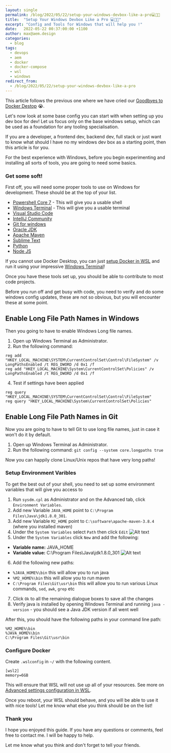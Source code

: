 ```yaml
---
layout: single
permalink: /blog/2022/05/22/setup-your-windows-devbox-like-a-pro💻🔩🔧
title:  "Setup Your Windows Devbox Like a Pro 💻🔩🔧"
excerpt: "Config and Tools for Windows that will help you !"
date:   2022-05-22 00:37:00:00 +1100
author: max@aem.design
categories:
  - blog
tags:
  - devops
  - aem
  - docker
  - docker-compose
  - wsl
  - windows
redirect_from:
  - /blog/2022/05/22/setup-your-windows-devbox-like-a-pro
---
```


This article follows the previous one where we have cried our [Goodbyes to Docker Destop](/blog/2022/02/01/goodbye-docker-desktop) 😭.

Let's now look at some base config you can start with when setting up you dev box for dev! Let us focus only on the base windows setup, which can be used as a foundation for any tooling specialisation.

If you are a developer, a frontend dev, backend dev, full stack or just want to know what should I have no my windows dev box as a starting point, then this article is for you.

For the best experience with Windows, before you begin experimenting and installing all sorts of tools, you are going to need some basics.

### Get some soft!

First off, you will need some proper tools to use on Windows for development. These should be at the top of your list.

* [Powershell Core 7](https://github.com/PowerShell/PowerShell/releases) - This will give you a usable shell
* [Windows Terminal](https://github.com/microsoft/terminal/releases) - This will give you a usable terminal
* [Visual Studio Code](https://code.visualstudio.com/Download)
* [IntelliJ Community](https://www.jetbrains.com/idea/download/#section=windows)
* [Git for windows](https://git-scm.com/download/win)
* [Oracle JDK](https://www.oracle.com/java/technologies/javase/javase8u211-later-archive-downloads.html)
* [Apache Maven](https://maven.apache.org/download.cgi)
* [Sublime Text](https://download.sublimetext.com/Sublime%20Text%20Build%203211%20x64%20Setup.exe)
* [Python](https://www.python.org/ftp/python/3.10.4/python-3.10.4-amd64.exe)
* [Node JS](https://nodejs.org/dist/v18.2.0/node-v18.2.0-x64.msi)

If you cannot use Docker Desktop, you can just [setup Docker in WSL](https://aem.design/blog/2022/02/01/goodbye-docker-desktop) and run it using your impressive [Windows Terminal](https://github.com/microsoft/terminal/releases)!

Once you have these tools set up, you should be able to contribute to most code projects.

Before you run off and get busy with code, you need to verify and do some windows config updates, these are not so obvious, but you will encounter these at some point.

## Enable Long File Path Names in Windows

Then you going to have to enable Windows Long file names. 

1. Open up Windows Terminal as Administrator.
2. Run the following command:

```
reg add "HKEY_LOCAL_MACHINE\SYSTEM\CurrentControlSet\Control\FileSystem" /v LongPathsEnabled /t REG_DWORD /d 0x1 /f
reg add "HKEY_LOCAL_MACHINE\System\CurrentControlSet\Policies" /v LongPathsEnabled /t REG_DWORD /d 0x1 /f
```

4. Test if settings have been applied

```
reg query "HKEY_LOCAL_MACHINE\SYSTEM\CurrentControlSet\Control\FileSystem"
reg query "HKEY_LOCAL_MACHINE\System\CurrentControlSet\Policies"
```

## Enable Long File Path Names in Git

Now you are going to have to tell Git to use long file names, just in case it won't do it by default.

1. Open up Windows Terminal as Administrator.
2. Run the following command:
`git config --system core.longpaths true`

Now you can happily clone Linux/Unix repos that have very long paths!

### Setup Environment Varibles

To get the best out of your shell, you need to set up some environment variables that will give you access to 

1. Run `sysdm.cpl` as Administrator and on the Advanced tab, click `Environment Variables`.
2. Add new Variable `JAVA_HOME` point to `C:\Program Files\Java\jdk1.8.0_301`.
3. Add new Variable `M2_HOME` point to `C:\software\apache-maven-3.8.4` (where you installed maven) 
4. Under the `System Variables` select `Path` then click `Edit`
![Alt text](images/system-environment-variables.png?raw=true "System Environment Variables")
5. Under the `System Variables` click `New` and add the following:
  * **Variable name:** JAVA_HOME
  * **Variable value:** C:\Program Files\Java\jdk1.8.0_301
  ![Alt text](images/java-environment-variables.png?raw=true "JAVA Environment Variables")
6. Add the following new paths:
  * `%JAVA_HOME%\bin` this will allow you to run java
  * `%M2_HOME%\bin` this will allow you to run maven
  * `C:\Program Files\Git\usr\bin` this will allow you to run various Linux commands, `sed`, `awk`, `grep` etc
7. Click `Ok` to all the remaining dialogue boxes to save all the changes
8. Verify java is installed by opening Windows Terminal and running `java -version` - you should see a Java JDK version if all went well

After this, you should have the following paths in your command line path:

```
%M2_HOME%\bin
%JAVA_HOME%\bin
C:\Program Files\Git\usr\bin
```

### Configure Docker

Create `.wslconfig` in `~/` with the following content.

```
[wsl2]
memory=6GB
```

This will ensure that WSL will not use up all of your resources. See more on [Advanced settings configuration in WSL](https://docs.microsoft.com/en-us/windows/wsl/wsl-config).

Once you reboot, your WSL should behave, and you will be able to use it with nice tools! Let me know what else you think should be on the list!

### Thank you

I hope you enjoyed this guide. If you have any questions or comments, feel free to contact me. I will be happy to help.

Let me know what you think and don't forget to tell your friends.
